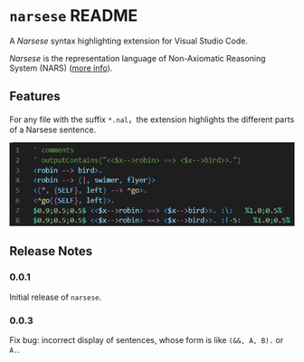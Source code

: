 # `narsese` README

A *Narsese* syntax highlighting extension for Visual Studio Code.

*Narsese* is the representation language of Non-Axiomatic Reasoning System (NARS) ([more info](https://github.com/opennars/opennars/wiki/Narsese-Grammar-(Input-Output-Format))).

## Features

For any file with the suffix `*.nal`，the extension highlights the different parts of a Narsese sentence.

![feature](./images/feature.png)


## Release Notes

### 0.0.1

Initial release of `narsese`.

### 0.0.3

Fix bug: incorrect display of sentences, whose form is like `(&&, A, B).` or `A.`.